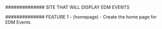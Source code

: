##############
SITE THAT WILL DISPLAY EDM EVENTS

##############
FEATURE 1 - (homepage) - Create the home page for EDM Events